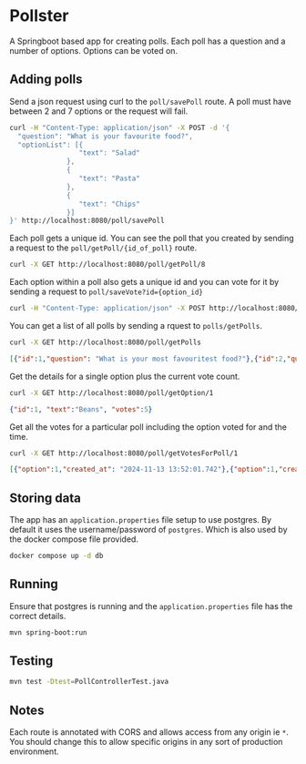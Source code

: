 # Pollster
A Springboot based app for creating polls. Each poll has a question and a number of options. Options can be voted on.

## Adding polls
Send a json request using curl to the `poll/savePoll` route. A poll must have between 2 and 7 options or the request will fail.

```bash
curl -H "Content-Type: application/json" -X POST -d '{
  "question": "What is your favourite food?",
  "optionList": [{
                 "text": "Salad"
              },
              {
                 "text": "Pasta"
              },
              {
                 "text": "Chips"
              }]
}' http://localhost:8080/poll/savePoll
```

Each poll gets a unique id. You can see the poll that you created by sending a request to the `poll/getPoll/{id_of_poll}` route.

```bash
curl -X GET http://localhost:8080/poll/getPoll/8
```

Each option within a poll also gets a unique id and you can vote for it by sending a request to `poll/saveVote?id={option_id}`

```bash
curl -H "Content-Type: application/json" -X POST http://localhost:8080/poll/saveVote?id=8
```

You can get a list of all polls by sending a rquest to `polls/getPolls`.
```bash
curl -X GET http://localhost:8080/poll/getPolls
```
```json
[{"id":1,"question": "What is your most favouritest food?"},{"id":2,"question": "What is your favourite season?"}]
```

Get the details for a single option plus the current vote count.
```bash
curl -X GET http://localhost:8080/poll/getOption/1
```
```json
{"id":1, "text":"Beans", "votes":5}
```

Get all the votes for a particular poll including the option voted for and the time.
```bash
curl -X GET http://localhost:8080/poll/getVotesForPoll/1
```
```json
[{"option":1,"created_at": "2024-11-13 13:52:01.742"},{"option":1,"created_at": "2024-11-14 14:05:40.442"},{"option":1,"created_at": "2024-11-14 14:08:19.524"},{"option":1,"created_at": "2024-11-14 14:41:51.433"},{"option":1,"created_at": "2024-11-14 14:42:58.883"},{"option":2,"created_at": "2024-11-14 14:07:06.391"},{"option":2,"created_at": "2024-11-14 14:20:05.328"},{"option":2,"created_at": "2024-11-14 14:20:25.874"}]
```

## Storing data
The app has an `application.properties` file setup to use postgres. By default it uses the username/password of `postgres`. Which is also used by the docker compose file provided.

```bash
docker compose up -d db
```

## Running
Ensure that postgres is running and the `application.properties` file has the correct details.
```bash
mvn spring-boot:run
```

## Testing
```bash
mvn test -Dtest=PollControllerTest.java
```

## Notes
Each route is annotated with CORS and allows access from any origin ie `*`. You should change this to allow specific origins in any sort of production environment.